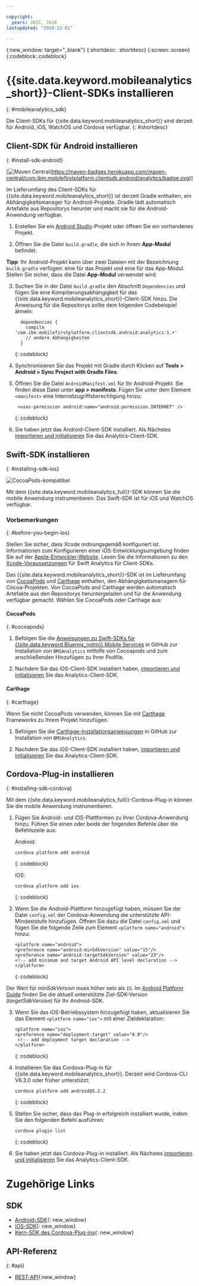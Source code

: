 ```yaml
---

copyright:
  years: 2015, 2016
lastupdated: "2016-12-01"

---
```

{:new_window: target="_blank"}
{:shortdesc: .shortdesc}
{:screen:.screen}
{:codeblock:.codeblock}

# {{site.data.keyword.mobileanalytics_short}}-Client-SDKs installieren
{: #mobileanalytics_sdk}

Die Client-SDKs für {{site.data.keyword.mobileanalytics_short}} sind derzeit für Android, iOS, WatchOS und Cordova verfügbar.
{: #shortdesc}

## Client-SDK für Android installieren
{: #install-sdk-android}

[![Maven Central](https://maven-badges.herokuapp.com/maven-central/com.ibm.mobilefirstplatform.clientsdk.android/analytics)(https://maven-badges.herokuapp.com/maven-central/com.ibm.mobilefirstplatform.clientsdk.android/analytics/badge.svg)]

Im Lieferumfang des Client-SDKs für {{site.data.keyword.mobileanalytics_short}} ist derzeit Gradle enthalten, ein Abhängigkeitsmanager für Android-Projekte. Gradle lädt automatisch Artefakte aus Repositorys herunter und macht sie für die Android-Anwendung verfügbar.

1. Erstellen Sie ein [Android Studio](http://developer.android.com/sdk/index.html)-Projekt oder öffnen Sie ein vorhandenes Projekt.

2. Öffnen Sie die Datei `build.gradle`, die sich in Ihrem **App-Modul** befindet.

  **Tipp**: Ihr Android-Projekt kann über zwei Dateien mit der Bezeichnung `build.gradle` verfügen: eine für das Projekt und eine für das App-Modul. Stellen Sie sicher, dass die Datei **App-Modul** verwendet wird.

3. Suchen Sie in der Datei `build.gradle` den Abschnitt `Dependencies` und fügen Sie eine Kompilierungsabhängigkeit für das {{site.data.keyword.mobileanalytics_short}}-Client-SDK hinzu. Die Anweisung für die Repositorys sollte dem folgenden Codebeispiel ähneln:

	```
      dependencies {
        compile 'com.ibm.mobilefirstplatform.clientsdk.android:analytics:1.+'
    	// andere Abhängigkeiten
      }
  	```
  	{: codeblock}

4. Synchronisieren Sie das Projekt mit Gradle durch Klicken auf **Tools &gt; Android &gt; Sync Project with Gradle Files**.

5. Öffnen Sie die Datei `AndroidManifest.xml` für Ihr Android-Projekt. Sie finden diese Datei unter **app > manifests**. Fügen Sie unter dem Element `<manifest>` eine Internetzugriffsberechtigung hinzu:

	```
	 <uses-permission android:name="android.permission.INTERNET" />
   ```
   {: codeblock}
   
6. Sie haben jetzt das Android-Client-SDK installiert. Als Nächstes [importieren und initialisieren](sdk.html#initalize-ma-sdk) Sie das Analytics-Client-SDK.   

## Swift-SDK installieren
{: #installing-sdk-ios}

![CocoaPods-kompatibel](https://img.shields.io/cocoapods/v/BMSAnalytics.svg)

Mit dem {{site.data.keyword.mobileanalytics_full}}-SDK können Sie die mobile Anwendung instrumentieren. Das Swift-SDK ist für iOS und WatchOS verfügbar.

### Vorbemerkungen
{: #before-you-begin-ios}

Stellen Sie sicher, dass Xcode ordnungsgemäß konfiguriert ist. Informationen zum Konfigurieren einer iOS-Entwicklungsumgebung finden Sie auf der [Apple-Entwickler-Website](https://developer.apple.com/support/xcode/). Lesen Sie die Informationen zu den [Xcode-Voraussetzungen](https://github.com/ibm-bluemix-mobile-services/bms-clientsdk-swift-analytics/tree/development#requirements) für Swift Analytics für Client-SDKs.

Das {{site.data.keyword.mobileanalytics_short}}-SDK ist im Lieferumfang von [CocoaPods](https://cocoapods.org/) und [Carthage](https://github.com/Carthage/Carthage#getting-started) enthalten, den Abhängigkeitsmanagern für Cocoa-Projekten. Von CocoaPods and Carthage werden automatisch Artefakte aus den Repositorys heruntergeladen und für die Anwendung verfügbar gemacht. Wählen Sie CocoaPods oder Carthage aus:

#### CocoaPods
{: #cocoapods}

1. Befolgen Sie die [Anweisungen zu Swift-SDKs für {{site.data.keyword.Bluemix_notm}} Mobile Services](https://github.com/ibm-bluemix-mobile-services/bms-clientsdk-swift-analytics/tree/development#cocoapods) in GitHub zur Installation von `BMSAnalytics` mithilfe von Cocoapods und zum anschließenden Hinzufügen zu Ihrer Podfile. 
	
2. Nachdem Sie das iOS-Client-SDK installiert haben, [importieren und initialisieren](sdk.html#initalize-ma-sdk) Sie das Analytics-Client-SDK.   

#### Carthage
{: #carthage}

Wenn Sie nicht CocoaPods verwenden, können Sie mit [Carthage](https://github.com/Carthage/Carthage#if-youre-building-for-ios-tvos-or-watchos) Frameworks zu Ihrem Projekt hinzufügen.

1. Befolgen Sie die [Carthage-Installationsanweisungen](https://github.com/ibm-bluemix-mobile-services/bms-clientsdk-swift-analytics/tree/development#carthage) in GitHub zur Installation von `BMSAnalytics`.

2. Nachdem Sie das iOS-Client-SDK installiert haben, [importieren und initialisieren](sdk.html#initalize-ma-sdk) Sie das Analytics-Client-SDK.

## Cordova-Plug-in installieren
{: #installing-sdk-cordova}

Mit dem {{site.data.keyword.mobileanalytics_full}}-Cordova-Plug-in können Sie die mobile Anwendung instrumentieren. 

1. Fügen Sie Android- und iOS-Plattformen zu Ihrer Cordova-Anwendung hinzu. Führen Sie einen oder beide der folgenden Befehle über die Befehlszeile aus:
   
   Android:

	 ```
	 cordova platform add android
	 ```
	 {: codeblock}
	
   iOS:
   	
	```
	cordova platform add ios
	```
   {: codeblock}
	
2. Wenn Sie die Android-Plattform hinzugefügt haben, müssen Sie der Datei `config.xml` der Cordova-Anwendung die unterstützte API-Mindeststufe hinzufügen. Öffnen Sie dazu die Datei `config.xml` und fügen Sie die folgende Zeile zum Element `<platform name="android">` hinzu:

	```
	<platform name="android">  
  	<preference name="android-minSdkVersion" value="15"/>
  	<preference name="android-targetSdkVersion" value="23"/>
  	<!-- add minimum and target Android API level declaration -->
  	</platform>
	```
   {: codeblock}

 Der Wert für *minSdkVersion* muss höher sein als `15`. Im [Android Platform Guide](https://cordova.apache.org/docs/en/latest/guide/platforms/android/) finden Sie die aktuell unterstützte Ziel-SDK-Version (*targetSdkVersion*) für Ihr Android-SDK.

3. Wenn Sie das iOS-Betriebssystem hinzugefügt haben, aktualisieren Sie das Element `<platform name="ios">` mit einer Zieldeklaration:

	```
	<platform name="ios">
    <preference name="deployment-target" value="8.0"/>
     <!-- add deployment target declaration -->
  	</platform>
	```
	{: codeblock}

4. Installieren Sie das Cordova-Plug-in für {{site.data.keyword.mobileanalytics_short}}. Derzeit wird Cordova-CLI V6.3.0 oder früher unterstützt:

 	```
	cordova platform add android@5.2.2
	```
	{: codeblock}

5. Stellen Sie sicher, dass das Plug-in erfolgreich installiert wurde, indem Sie den folgenden Befehl ausführen:
	
	```
	cordova plugin list
	```
	{: codeblock}
	
6. Sie haben jetzt das Cordova-Plug-in installiert. Als Nächstes [importieren und initialisieren](sdk.html#initalize-ma-sdk) Sie das Analytics-Client-SDK.

# Zugehörige Links

## SDK
* [Android-SDK](https://github.com/ibm-bluemix-mobile-services/bms-clientsdk-android-analytics){: new_window}  
* [iOS-SDK](https://github.com/ibm-bluemix-mobile-services/bms-clientsdk-swift-analytics){: new_window}
* [Kern-SDK des Cordova-Plug-ins](https://www.npmjs.com/package/bms-core){: new_window}

## API-Referenz
{: #api}
* [REST-API](https://mobile-analytics-dashboard.{DomainName}/analytics-service/){:new_window}
